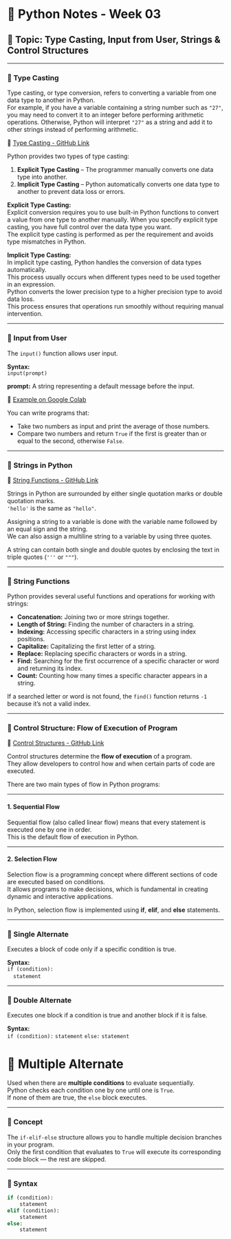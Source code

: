 # 🐍 Python Notes - Week 03

## 📘 Topic: Type Casting, Input from User, Strings & Control Structures

---

### 🔹 Type Casting

Type casting, or type conversion, refers to converting a variable from one data type to another in Python.  
For example, if you have a variable containing a string number such as `"27"`, you may need to convert it to an integer before performing arithmetic operations. Otherwise, Python will interpret `"27"` as a string and add it to other strings instead of performing arithmetic.

📎 [Type Casting - GitHub Link](https://github.com/ibraheem-02/Python_Programs/blob/main/Type_Casting.ipynb)

Python provides two types of type casting:
1. **Explicit Type Casting** – The programmer manually converts one data type into another.  
2. **Implicit Type Casting** – Python automatically converts one data type to another to prevent data loss or errors.

**Explicit Type Casting:**  
Explicit conversion requires you to use built-in Python functions to convert a value from one type to another manually. When you specify explicit type casting, you have full control over the data type you want.  
The explicit type casting is performed as per the requirement and avoids type mismatches in Python.

**Implicit Type Casting:**  
In implicit type casting, Python handles the conversion of data types automatically.  
This process usually occurs when different types need to be used together in an expression.  
Python converts the lower precision type to a higher precision type to avoid data loss.  
This process ensures that operations run smoothly without requiring manual intervention.

---

### 🔹 Input from User

The `input()` function allows user input.

**Syntax:**  
`input(prompt)`  

**prompt:** A string representing a default message before the input.

📎 [Example on Google Colab](https://colab.research.google.com/drive/1AgnWL5QXtiLUtiPv9Uxc89seYhWrZ06t#scrollTo=OPmxzOBg1dQo)

You can write programs that:
- Take two numbers as input and print the average of those numbers.  
- Compare two numbers and return `True` if the first is greater than or equal to the second, otherwise `False`.

---

### 🔹 Strings in Python

📎 [String Functions - GitHub Link](https://github.com/ibraheem-02/Python_Programs/blob/main/String_Functions.ipynb)

Strings in Python are surrounded by either single quotation marks or double quotation marks.  
`'hello'` is the same as `"hello"`.  

Assigning a string to a variable is done with the variable name followed by an equal sign and the string.  
We can also assign a multiline string to a variable by using three quotes.  

A string can contain both single and double quotes by enclosing the text in triple quotes (`'''` or `"""`).  

---

### 🔹 String Functions

Python provides several useful functions and operations for working with strings:

- **Concatenation:** Joining two or more strings together.  
- **Length of String:** Finding the number of characters in a string.  
- **Indexing:** Accessing specific characters in a string using index positions.  
- **Capitalize:** Capitalizing the first letter of a string.  
- **Replace:** Replacing specific characters or words in a string.  
- **Find:** Searching for the first occurrence of a specific character or word and returning its index.  
- **Count:** Counting how many times a specific character appears in a string.  

If a searched letter or word is not found, the `find()` function returns `-1` because it’s not a valid index.

---

### 🔹 Control Structure: Flow of Execution of Program

📎 [Control Structures - GitHub Link](https://github.com/ibraheem-02/Python_Programs/blob/main/Control_Structures.ipynb)

Control structures determine the **flow of execution** of a program.  
They allow developers to control how and when certain parts of code are executed.

There are two main types of flow in Python programs:

---

#### 1. Sequential Flow
Sequential flow (also called linear flow) means that every statement is executed one by one in order.  
This is the default flow of execution in Python.

---

#### 2. Selection Flow
Selection flow is a programming concept where different sections of code are executed based on conditions.  
It allows programs to make decisions, which is fundamental in creating dynamic and interactive applications.

In Python, selection flow is implemented using **if**, **elif**, and **else** statements.

---

### 🔸 Single Alternate
Executes a block of code only if a specific condition is true.

**Syntax:**  
`if (condition):`  
 `statement`

---

### 🔸 Double Alternate
Executes one block if a condition is true and another block if it is false.

**Syntax:**  
`if (condition):`
    `statement`
`else:`
    `statement`

  # 🔸 Multiple Alternate

Used when there are **multiple conditions** to evaluate sequentially.  
Python checks each condition one by one until one is `True`.  
If none of them are true, the `else` block executes.

---

### 🧠 Concept
The `if-elif-else` structure allows you to handle multiple decision branches in your program.  
Only the first condition that evaluates to `True` will execute its corresponding code block — the rest are skipped.

---

### 🧩 Syntax
```python
if (condition):
    statement
elif (condition):
    statement
else:
    statement



